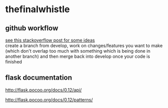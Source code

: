 # thefinalwhistle

## github workflow
[see this stackoverflow post for some ideas](https://stackoverflow.com/questions/2428722/git-branch-strategy-for-small-dev-team)  
create a branch from develop, work on changes/features you want to make (which don't overlap too much with something which is being done in another branch) and then merge back into develop once your code is finished

## flask documentation
http://flask.pocoo.org/docs/0.12/api/  

http://flask.pocoo.org/docs/0.12/patterns/  